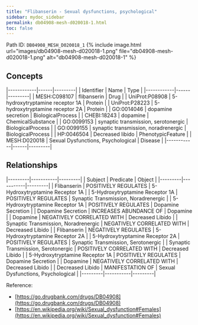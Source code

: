 ```yaml
---
title: "Flibanserin - Sexual dysfunctions, psychological"
sidebar: mydoc_sidebar
permalink: db04908-mesh-d020018-1.html
toc: false 
---
```



Path ID: `DB04908_MESH_D020018_1`
{% include image.html url="images/db04908-mesh-d020018-1.png" file="db04908-mesh-d020018-1.png" alt="db04908-mesh-d020018-1" %}

## Concepts

|------------|------|---------|
| Identifier | Name | Type    |
|------------|------|---------|
| MESH:C098107 | flibanserin | Drug |
| UniProt:P08908 | 5-hydroxytryptamine receptor 1A | Protein |
| UniProt:P28223 | 5-hydroxytryptamine receptor 2A | Protein |
| GO:0014046 | dopamine secretion | BiologicalProcess |
| CHEBI:18243 | dopamine | ChemicalSubstance |
| GO:0099153 | synaptic transmission, serotonergic | BiologicalProcess |
| GO:0099155 | synaptic transmission, noradrenergic | BiologicalProcess |
| HP:0046504 | Decreased libido | PhenotypicFeature |
| MESH:D020018 | Sexual Dysfunctions, Psychological | Disease |
|------------|------|---------|

## Relationships

|---------|-----------|---------|
| Subject | Predicate | Object  |
|---------|-----------|---------|
| Flibanserin | POSITIVELY REGULATES | 5-Hydroxytryptamine Receptor 1A |
| 5-Hydroxytryptamine Receptor 1A | POSITIVELY REGULATES | Synaptic Transmission, Noradrenergic |
| 5-Hydroxytryptamine Receptor 1A | POSITIVELY REGULATES | Dopamine Secretion |
| Dopamine Secretion | INCREASES ABUNDANCE OF | Dopamine |
| Dopamine | NEGATIVELY CORRELATED WITH | Decreased Libido |
| Synaptic Transmission, Noradrenergic | NEGATIVELY CORRELATED WITH | Decreased Libido |
| Flibanserin | NEGATIVELY REGULATES | 5-Hydroxytryptamine Receptor 2A |
| 5-Hydroxytryptamine Receptor 2A | POSITIVELY REGULATES | Synaptic Transmission, Serotonergic |
| Synaptic Transmission, Serotonergic | POSITIVELY CORRELATED WITH | Decreased Libido |
| 5-Hydroxytryptamine Receptor 1A | POSITIVELY REGULATES | Dopamine Secretion |
| Dopamine | NEGATIVELY CORRELATED WITH | Decreased Libido |
| Decreased Libido | MANIFESTATION OF | Sexual Dysfunctions, Psychological |
|---------|-----------|---------|

Reference: 
  - [https://go.drugbank.com/drugs/DB04908](https://go.drugbank.com/drugs/DB04908)
  - [https://en.wikipedia.org/wiki/Sexual_dysfunction#Females](https://en.wikipedia.org/wiki/Sexual_dysfunction#Females)
